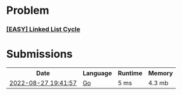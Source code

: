 <h1>Problem</h1>
<h3><a href="https://leetcode.com/problems/linked-list-cycle/description/">[EASY] Linked List Cycle</a></h3>

<h1>Submissions</h1>
<table>
<tr>
<th>Date</th> <th>Language</th> <th>Runtime</th> <th>Memory</th>
</tr>
<tr>
<td> <a href="https://leetcode.com/submissions/detail/784868367/"> 2022-08-27 19:41:57 </a> </td>
<td> <a href="./0141.%20Linked%20List%20Cycle.go"> Go </a> </td>
<td> 5 ms </td>
<td> 4.3 mb </td>
</tr>
</table>